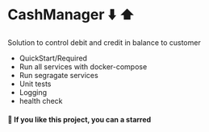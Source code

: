 # CashManager :arrow_down: :arrow_up:
Solution to control debit and credit in balance to customer

- QuickStart/Required
- Run all services with docker-compose
- Run segragate services
- Unit tests
- Logging
- health check

#### :dizzy: If you like this project, you can a starred